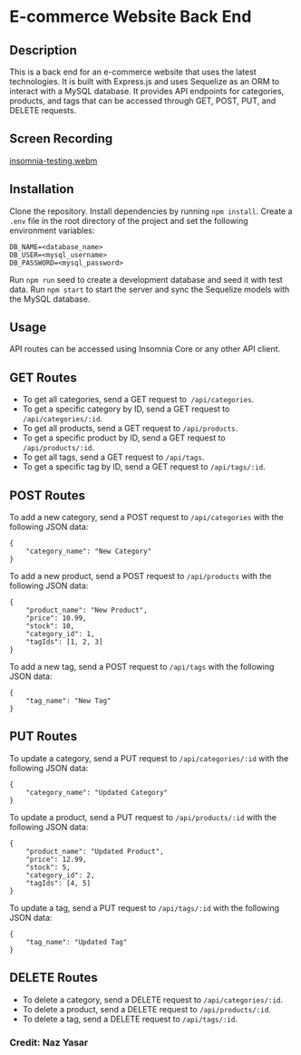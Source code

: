 # E-commerce Website Back End

## Description
This is a back end for an e-commerce website that uses the latest technologies. It is built with Express.js and uses Sequelize as an ORM to interact with a MySQL database. It provides API endpoints for categories, products, and tags that can be accessed through GET, POST, PUT, and DELETE requests.

## Screen Recording
[insomnia-testing.webm](https://user-images.githubusercontent.com/55256787/230705612-4a0ba698-8adb-4aaa-8258-71117e2abc55.webm)

## Installation
Clone the repository.
Install dependencies by running  `npm install`.
Create a `.env` file in the root directory of the project and set the following environment variables:

```
DB_NAME=<database_name>
DB_USER=<mysql_username>
DB_PASSWORD=<mysql_password>
```
Run `npm run` seed to create a development database and seed it with test data.
Run `npm start` to start the server and sync the Sequelize models with the MySQL database.

## Usage
API routes can be accessed using Insomnia Core or any other API client.

## GET Routes
- To get all categories, send a GET request to` /api/categories`.
- To get a specific category by ID, send a GET request to `/api/categories/:id`.
- To get all products, send a GET request to `/api/products`.
- To get a specific product by ID, send a GET request to `/api/products/:id`.
- To get all tags, send a GET request to `/api/tags`.
- To get a specific tag by ID, send a GET request to `/api/tags/:id`.

## POST Routes

To add a new category, send a POST request to `/api/categories` with the following JSON data:

```
{
    "category_name": "New Category"
}
```
To add a new product, send a POST request to `/api/products` with the following JSON data:

```
{
    "product_name": "New Product",
    "price": 10.99,
    "stock": 10,
    "category_id": 1,
    "tagIds": [1, 2, 3]
}
```
To add a new tag, send a POST request to `/api/tags` with the following JSON data:
```
{
    "tag_name": "New Tag"
}
```

## PUT Routes
To update a category, send a PUT request to `/api/categories/:id` with the following JSON data:

```
{
    "category_name": "Updated Category"
}
```

To update a product, send a PUT request to `/api/products/:id` with the following JSON data:
```
{
    "product_name": "Updated Product",
    "price": 12.99,
    "stock": 5,
    "category_id": 2,
    "tagIds": [4, 5]
}
```
To update a tag, send a PUT request to `/api/tags/:id` with the following JSON data:

```
{
    "tag_name": "Updated Tag"
}
```

## DELETE Routes
- To delete a category, send a DELETE request to `/api/categories/:id`.
- To delete a product, send a DELETE request to `/api/products/:id`.
- To delete a tag, send a DELETE request to `/api/tags/:id`.

### Credit: Naz Yasar
